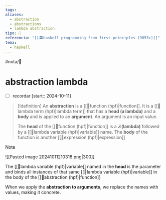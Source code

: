 ```yaml
---
tags: 
aliases:
  - abstraction
  - abstractions
  - lambda abstraction
tipo: 📑
referencia: "[[🏛️haskell programming from first principles (9853c)]]"
tema:
  - haskell
---
```


#nota/📑

# abstraction lambda


- [ ] recordar  [start:: 2024-10-11]


> [!definition] 
An __abstraction__ is a [[📑function (hpf)|function]]. It is a [[📑lambda term (hpf)|lambda term]] that has a __head (a lambda)__ and a __body__ and is applied to an __argument__. 
An argument is an input value.
>
>The __head__ of the [[📑function (hpf)|function]]  is a __$𝜆$ (lambda)__ followed by a [[📑lambda variable (hpf)|variable]]
name. The __body__ of the function is another [[📑expression (hpf)|expression]]


> [!NOTE]
>![[Pasted image 20241011210318.png|300]]
>
>The [[📑lambda variable (hpf)|variable]] named in the __head__  is the parameter and binds
all instances of that same [[📑lambda variable (hpf)|variable]] in the body of the [[📑abstraction (hpf)|function]]
>
> When we apply the __abstraction to arguments__, we replace the
names with values, making it concrete.





